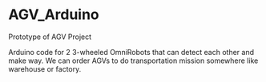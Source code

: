 # AGV_Arduino
Prototype of AGV Project

Arduino code for 2 3-wheeled OmniRobots that can detect each other and make way. We can order AGVs to do transportation mission somewhere like warehouse or factory. 

